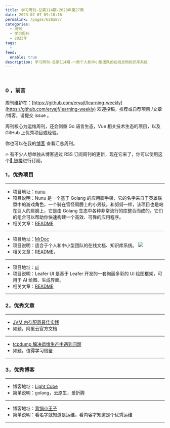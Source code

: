 ```yaml
---
title: 学习周刊-总第114期-2023年第27周
date: 2023-07-07 09:10:16
permalink: /pages/628a87/
categories:
  - 周刊
  - 学习周刊
  - 2023年
tags:
  -
feed:
  enable: true
description: 学习周刊-总第114期-一款个人和中小型团队的在线文档知识库系统
---
```


<br><ArticleTopAd></ArticleTopAd>

### 0 ，前言

周刊维护在：[https://github.com/eryajf/learning-weekly](https://github.com/eryajf/learning-weekly) 欢迎投稿，推荐或自荐项目 /文章 /博客，请提交 issue 。

周刊核心为运维周刊，还会侧重 Go 语言生态，Vue 相关技术生态的项目，以及 GitHub 上优秀项目或经验。

你也可以在我的[博客](https://wiki.eryajf.net/learning-weekly/) 查看汇总周刊。

🔥 有不少人想单独从博客通过 RSS 订阅周刊的更新，现在它来了，你可以使用这个[🔗 链接](https://wiki.eryajf.net/learning-weekly.xml)进行订阅。

### 1，优秀项目

---

- 项目地址：[nunu](https://github.com/go-nunu/nunu/blob/main/README_zh.md)
- 项目说明：Nunu 是一个基于 Golang 的应用脚手架，它的名字来自于英雄联盟中的游戏角色，一个骑在雪怪肩膀上的小男孩。和努努一样，该项目也是站在巨人的肩膀上，它是由 Golang 生态中各种非常流行的库整合而成的，它们的组合可以帮助你快速构建一个高效、可靠的应用程序。
- 相关文章：[README](https://github.com/go-nunu/nunu/blob/main/README_zh.md)

---

- 项目地址：[MrDoc](https://github.com/zmister2016/MrDoc)
- 项目说明：适合于个人和中小型团队的在线文档、知识库系统。
  ![](https://t.eryajf.net/imgs/2023/07/1688569184763.png)
- 相关文章：[README](https://github.com/zmister2016/MrDoc/blob/master/README-zh.md)，

---

- 项目地址：[ui](https://github.com/leaferjs/ui)
- 项目说明：Leafer UI 是基于 Leafer 开发的一套绚丽多彩的 UI 绘图框架，可用于 AI 绘图、生成界面。
- 相关文章：[README](https://github.com/leaferjs/ui#readme)

---

### 2，优秀文章

---

- [JVM 内存配置最佳实践](https://help.aliyun.com/document_detail/383255.html?spm=a2c4g.148851.0.0.1368100aRkBgrF)
- 如题，阿里云官方文档

---

- [tcpdump 解决运维生产中遇到问题](https://mp.weixin.qq.com/s/wqSh8H79wLH6vyDtgges1A)
- 如题，值得学习借鉴

---

### 3，优秀博客

---

- 博客地址：[Light Cube](https://github.red/)
- 简单说明：golang，云原生，爱折腾

---

- 博客地址：[背锅小王子](https://www.bgxwz.com/)
- 简单说明：看名字就知道是运维，看内容才知道是个优秀运维

---


<br><ArticleTopAd></ArticleTopAd>
